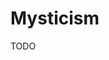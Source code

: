 # Mysticism

TODO

<!--
04:40 Sem julgamentos ou excessos, escolha o caminho do bem
-->

<!--
Fata Morgana
-->
